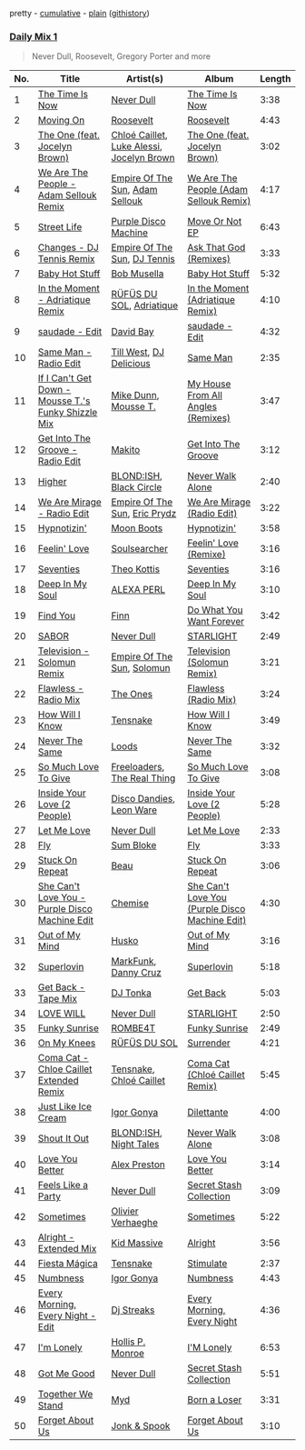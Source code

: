 pretty - [cumulative](/playlists/cumulative/Daily%20Mix%201.md) - [plain](/playlists/plain/37i9dQZF1E381TIGlTphwu) ([githistory](https://github.githistory.xyz/vitokorn/spotify-playlist-archive/blob/master/playlists/plain/37i9dQZF1E381TIGlTphwu))
### [Daily Mix 1](https://open.spotify.com/playlist/37i9dQZF1E381TIGlTphwu)

> Never Dull, Roosevelt, Gregory Porter and more

| No. | Title | Artist(s) | Album | Length |
|---|---|---|---|---|
| 1 | [The Time Is Now](https://open.spotify.com/track/6SGt8j4UPdPdUsrBoz6YlW) | [Never Dull](https://open.spotify.com/artist/2u3rmzZC0psTER2sDfUebm) | [The Time Is Now](https://open.spotify.com/album/5geDWlSOsDMpf6eTJFggE1) | 3:38 |
| 2 | [Moving On](https://open.spotify.com/track/1VyxVzr6VF7HDcO5oG5agN) | [Roosevelt](https://open.spotify.com/artist/4AQrqVz6BYwy29iMxcGtx7) | [Roosevelt](https://open.spotify.com/album/3A6a0htt3N4gHsxJ72jdUC) | 4:43 |
| 3 | [The One (feat. Jocelyn Brown)](https://open.spotify.com/track/4fErrQvOX1LPDIPFDFI4eM) | [Chloé Caillet](https://open.spotify.com/artist/68ywCN6ZpInbcilOfLBa3a), [Luke Alessi](https://open.spotify.com/artist/3Foat3c8Ui3HkvZghZAzQp), [Jocelyn Brown](https://open.spotify.com/artist/2ga5ADaBpljQ3YrCh99ZMq) | [The One (feat. Jocelyn Brown)](https://open.spotify.com/album/5rlbbiPN65rv6IjLjVmtHg) | 3:02 |
| 4 | [We Are The People - Adam Sellouk Remix](https://open.spotify.com/track/4VqY340il4jqApdvnH2K6N) | [Empire Of The Sun](https://open.spotify.com/artist/67hb7towEyKvt5Z8Bx306c), [Adam Sellouk](https://open.spotify.com/artist/2T7HN3rqTpIn8OiVb0I5oq) | [We Are The People (Adam Sellouk Remix)](https://open.spotify.com/album/6gALCbTOJOsNsMAUb1OIpI) | 4:17 |
| 5 | [Street Life](https://open.spotify.com/track/58IFNg4ttwvViDTuO11MDT) | [Purple Disco Machine](https://open.spotify.com/artist/2WBJQGf1bT1kxuoqziH5g4) | [Move Or Not EP](https://open.spotify.com/album/1vhZrSRs4D306Pr5BJ2sdK) | 6:43 |
| 6 | [Changes - DJ Tennis Remix](https://open.spotify.com/track/70lDLn7q7lehtA0AEv4EMj) | [Empire Of The Sun](https://open.spotify.com/artist/67hb7towEyKvt5Z8Bx306c), [DJ Tennis](https://open.spotify.com/artist/6vJvFV1A2CpT8s5B1oUN6t) | [Ask That God (Remixes)](https://open.spotify.com/album/3j7MkU9ZVMrGNWlJKqFHML) | 3:33 |
| 7 | [Baby Hot Stuff](https://open.spotify.com/track/6cwa65owDqOMBHPhPGtfJC) | [Bob Musella](https://open.spotify.com/artist/3KKY4UNMvgliqG3vz9srzB) | [Baby Hot Stuff](https://open.spotify.com/album/0k5972u3xQFnZ78OScy8nY) | 5:32 |
| 8 | [In the Moment - Adriatique Remix](https://open.spotify.com/track/6YmTRcr74slEya3cvMsR6y) | [RÜFÜS DU SOL](https://open.spotify.com/artist/5Pb27ujIyYb33zBqVysBkj), [Adriatique](https://open.spotify.com/artist/02DWGcShQivFepRvGJ7xhB) | [In the Moment (Adriatique Remix)](https://open.spotify.com/album/4f7J80jlBhnA3TSWdjc5KF) | 4:10 |
| 9 | [saudade - Edit](https://open.spotify.com/track/3ecmX9cdy5NKeoE4GwLoV3) | [David Bay](https://open.spotify.com/artist/5yHK7mClF5i8Jabk8IKISo) | [saudade - Edit](https://open.spotify.com/album/71QyRx58NvssqPyzBQq9B3) | 4:32 |
| 10 | [Same Man - Radio Edit](https://open.spotify.com/track/6ddwAG3GRjdrdQQlyvzYLC) | [Till West](https://open.spotify.com/artist/3tIGIHJ3XB7iLxJjuM6dQn), [DJ Delicious](https://open.spotify.com/artist/5Bwa0MY2tBdOAJg8K5PLSQ) | [Same Man](https://open.spotify.com/album/2QJhCVrghPLmletf7mhsMo) | 2:35 |
| 11 | [If I Can't Get Down - Mousse T.'s Funky Shizzle Mix](https://open.spotify.com/track/0l8XVSJbHy8fUQOlXPxfy6) | [Mike Dunn](https://open.spotify.com/artist/55UOywvWbUD9c6C3NSGdft), [Mousse T.](https://open.spotify.com/artist/5N6EzjkOoyABhNZJggeXi6) | [My House From All Angles (Remixes)](https://open.spotify.com/album/7DoIgIKizT38FKFZBuEEoj) | 3:47 |
| 12 | [Get Into The Groove - Radio Edit](https://open.spotify.com/track/5ZIhfoLDSsSqpz9SLCaWIp) | [Makito](https://open.spotify.com/artist/0GRC42u9ePux3g6A5ELtkJ) | [Get Into The Groove](https://open.spotify.com/album/4pNRAUIvW0NeaZLufdgNtK) | 3:12 |
| 13 | [Higher](https://open.spotify.com/track/2y7UV3mw1igF35pj4b3xn7) | [BLOND:ISH](https://open.spotify.com/artist/6zsJjoCtL1WByG0VsuFWzR), [Black Circle](https://open.spotify.com/artist/3f9ttFig9YeqVKerYRPX1M) | [Never Walk Alone](https://open.spotify.com/album/5B6cE705BTRvviiO1p4m0o) | 2:40 |
| 14 | [We Are Mirage - Radio Edit](https://open.spotify.com/track/64guoV5V5VYkaSAA1vVua9) | [Empire Of The Sun](https://open.spotify.com/artist/67hb7towEyKvt5Z8Bx306c), [Eric Prydz](https://open.spotify.com/artist/5sm0jQ1mq0dusiLtDJ2b4R) | [We Are Mirage (Radio Edit)](https://open.spotify.com/album/3mSm2Ib3z7JaA7eTGARUd8) | 3:22 |
| 15 | [Hypnotizin'](https://open.spotify.com/track/0jP7OiUfXGp6MQQ4f3HrVY) | [Moon Boots](https://open.spotify.com/artist/3cIXmCH7iNcslTbwrwS7zy) | [Hypnotizin'](https://open.spotify.com/album/3ABh1hwpRcQgvNsszVYxig) | 3:58 |
| 16 | [Feelin' Love](https://open.spotify.com/track/3hFHJBl4gXgVbkzFwmhxJU) | [Soulsearcher](https://open.spotify.com/artist/37eRNhw77Tm4Ois5CezSvY) | [Feelin' Love (Remixe)](https://open.spotify.com/album/2vYvqT96hhm90mLN0NmVL9) | 3:16 |
| 17 | [Seventies](https://open.spotify.com/track/4k0vs6zgt0NYq6tmDum4nP) | [Theo Kottis](https://open.spotify.com/artist/3qEwwb8O7MSkGRohGYEzkO) | [Seventies](https://open.spotify.com/album/5X6J5NTJIWPCJzcRwIKXmb) | 3:16 |
| 18 | [Deep In My Soul](https://open.spotify.com/track/67P8gf3dsZ9pK72GPcxXno) | [ALEXA PERL](https://open.spotify.com/artist/58apxCYrLU2Tv3M6Sr9WTd) | [Deep In My Soul](https://open.spotify.com/album/6aEztid0k8M1whcWZvBRYF) | 3:10 |
| 19 | [Find You](https://open.spotify.com/track/6E8FlNXutn7NX8HCvnnEDI) | [Finn](https://open.spotify.com/artist/4p8fvQcLMWToTpmezUb8T5) | [Do What You Want Forever](https://open.spotify.com/album/7oKlNm85XiihyYEayGuWQi) | 3:42 |
| 20 | [SABOR](https://open.spotify.com/track/3RRjjVvWZYVMRreBTKRAxo) | [Never Dull](https://open.spotify.com/artist/2u3rmzZC0psTER2sDfUebm) | [STARLIGHT](https://open.spotify.com/album/5gwWdcSkwAwyLQeDinaHx8) | 2:49 |
| 21 | [Television - Solomun Remix](https://open.spotify.com/track/55oy5F3HqrHXZ9scrDSoAD) | [Empire Of The Sun](https://open.spotify.com/artist/67hb7towEyKvt5Z8Bx306c), [Solomun](https://open.spotify.com/artist/5wJK4kQAkVGjqM9x46KQOC) | [Television (Solomun Remix)](https://open.spotify.com/album/6eMw7qG3T6z3fS4PWCzaTx) | 3:21 |
| 22 | [Flawless - Radio Mix](https://open.spotify.com/track/4YUDI60uPW9pbpDYTSe51x) | [The Ones](https://open.spotify.com/artist/59z0q3rlcVQoAPg7YbFbgv) | [Flawless (Radio Mix)](https://open.spotify.com/album/0YLmIFyPXCy1vai9iTwjUZ) | 3:24 |
| 23 | [How Will I Know](https://open.spotify.com/track/5lTOYADoL5tJq6SZcqXRnw) | [Tensnake](https://open.spotify.com/artist/75nC6MXUalYZSOd7OfNkwq) | [How Will I Know](https://open.spotify.com/album/74Nkxj48PhowNWMxoIz9SH) | 3:49 |
| 24 | [Never The Same](https://open.spotify.com/track/52V5wpCwxwzWgNZczk0xRB) | [Loods](https://open.spotify.com/artist/1uF7AFfGahplhiaHEy9NNl) | [Never The Same](https://open.spotify.com/album/3YFUnFp5vvJDmGuepYiTgj) | 3:32 |
| 25 | [So Much Love To Give](https://open.spotify.com/track/6IjG95AMz8Yue7Ed0JVchz) | [Freeloaders](https://open.spotify.com/artist/0GQDJ9FW7FdvHT6EN6nE8P), [The Real Thing](https://open.spotify.com/artist/1NUD5By34MFynmuUynCfSj) | [So Much Love To Give](https://open.spotify.com/album/1DKMNRXXtca8rKIpPX5AUv) | 3:08 |
| 26 | [Inside Your Love (2 People)](https://open.spotify.com/track/5GRp2lTexxq7SpXciUSRHM) | [Disco Dandies](https://open.spotify.com/artist/4tstEKwkwFK0TiDUsU5Z5u), [Leon Ware](https://open.spotify.com/artist/3DwcX6M6GF3KGWbVmfNp8G) | [Inside Your Love (2 People)](https://open.spotify.com/album/4oJxEBVRhEMr7fAOwj766N) | 5:28 |
| 27 | [Let Me Love](https://open.spotify.com/track/7aVydMA9A70O5SOE9UEyvO) | [Never Dull](https://open.spotify.com/artist/2u3rmzZC0psTER2sDfUebm) | [Let Me Love](https://open.spotify.com/album/1So5LTCU6CnI0nC9riFkCw) | 2:33 |
| 28 | [Fly](https://open.spotify.com/track/2YkogYYa3rMcEgweNOq1Y9) | [Sum Bloke](https://open.spotify.com/artist/0Qvk0G8x43sWxwV0qcoS8F) | [Fly](https://open.spotify.com/album/6EwBrnB1xyEAC5S4iiTpxS) | 3:33 |
| 29 | [Stuck On Repeat](https://open.spotify.com/track/0Ib2lnmQqbAzuHNkGtYtNC) | [Beau](https://open.spotify.com/artist/3vwy5NQXFV797LDXh2NxEG) | [Stuck On Repeat](https://open.spotify.com/album/0zDkq6Hpkyd1j3a4pcXomo) | 3:06 |
| 30 | [She Can't Love You - Purple Disco Machine Edit](https://open.spotify.com/track/0POmGfSJoUIF1ibvyjM3JO) | [Chemise](https://open.spotify.com/artist/38yRIy4CLmtrEEedZzjNoS) | [She Can't Love You (Purple Disco Machine Edit)](https://open.spotify.com/album/4f5nZZYs39kx2rI4jhhT5f) | 4:30 |
| 31 | [Out of My Mind](https://open.spotify.com/track/2VyZRqvBLP8H56mahQsAUE) | [Husko](https://open.spotify.com/artist/5n0AvUDa25XR3AYRvocSaT) | [Out of My Mind](https://open.spotify.com/album/0shbm0mmU8Ouk5KLgJjH7K) | 3:16 |
| 32 | [Superlovin](https://open.spotify.com/track/0Py07DccuzamD7G3bJqd99) | [MarkFunk](https://open.spotify.com/artist/5z8oTxvOAgcWkuuHJVNfXS), [Danny Cruz](https://open.spotify.com/artist/4BHDajMTeCvfxfoRBU8Qc3) | [Superlovin](https://open.spotify.com/album/1o8dY4rwPP7YtrGbWSj3fR) | 5:18 |
| 33 | [Get Back - Tape Mix](https://open.spotify.com/track/3xBudG07erHx9GxIVx7zs3) | [DJ Tonka](https://open.spotify.com/artist/0s8zZnjADp3VDjGiBpQ0yx) | [Get Back](https://open.spotify.com/album/2qENaBPonllrE9ZOvk0uHS) | 5:03 |
| 34 | [LOVE WILL](https://open.spotify.com/track/1okgylU5srGRbpXBg1RSzi) | [Never Dull](https://open.spotify.com/artist/2u3rmzZC0psTER2sDfUebm) | [STARLIGHT](https://open.spotify.com/album/5gwWdcSkwAwyLQeDinaHx8) | 2:50 |
| 35 | [Funky Sunrise](https://open.spotify.com/track/2yFJm4ek6v6A8vuCNpk9nH) | [ROMBE4T](https://open.spotify.com/artist/5r89seDhq5dnVWpQ7y0wHQ) | [Funky Sunrise](https://open.spotify.com/album/6PTsb1us1OHldJwXkyLvBa) | 2:49 |
| 36 | [On My Knees](https://open.spotify.com/track/2ouFrmMwYik8nQX2n9SeZu) | [RÜFÜS DU SOL](https://open.spotify.com/artist/5Pb27ujIyYb33zBqVysBkj) | [Surrender](https://open.spotify.com/album/3SB9ntsoNwC4oUP6xM9DIN) | 4:21 |
| 37 | [Coma Cat - Chloe Caillet Extended Remix](https://open.spotify.com/track/0I71vpDwyfjNA6hkCCLIW1) | [Tensnake](https://open.spotify.com/artist/75nC6MXUalYZSOd7OfNkwq), [Chloé Caillet](https://open.spotify.com/artist/68ywCN6ZpInbcilOfLBa3a) | [Coma Cat (Chloé Caillet Remix)](https://open.spotify.com/album/1rOdhqZh956NPqFwDzwJh3) | 5:45 |
| 38 | [Just Like Ice Cream](https://open.spotify.com/track/2QBER4tXlOV3fiWh3tvTrI) | [Igor Gonya](https://open.spotify.com/artist/4jvUMlX58g9OskhINvHwgF) | [Dilettante](https://open.spotify.com/album/5ECFcwTrKODg2XeeLk3HLO) | 4:00 |
| 39 | [Shout It Out](https://open.spotify.com/track/6LcE4obnsOmnkLRpZCqtNF) | [BLOND:ISH](https://open.spotify.com/artist/6zsJjoCtL1WByG0VsuFWzR), [Night Tales](https://open.spotify.com/artist/7lCWd42OYd5Rn7UbozbA6R) | [Never Walk Alone](https://open.spotify.com/album/5B6cE705BTRvviiO1p4m0o) | 3:08 |
| 40 | [Love You Better](https://open.spotify.com/track/1TvazP1ZwXFtJnkO3FcGsD) | [Alex Preston](https://open.spotify.com/artist/0f8HuVIxsHG6bnEZsz0RuD) | [Love You Better](https://open.spotify.com/album/38ra4cHiMOZQRLZQrrTFp1) | 3:14 |
| 41 | [Feels Like a Party](https://open.spotify.com/track/58jy42m6tDClUCLp1Saw3T) | [Never Dull](https://open.spotify.com/artist/2u3rmzZC0psTER2sDfUebm) | [Secret Stash Collection](https://open.spotify.com/album/2UQLaIWaciiUOvv0C7I4Nu) | 3:09 |
| 42 | [Sometimes](https://open.spotify.com/track/12082VdNEhMbjRNbw2snKo) | [Olivier Verhaeghe](https://open.spotify.com/artist/5ByRyadFsiEijaFBYlNxLs) | [Sometimes](https://open.spotify.com/album/3ehH1C2IDOXJxPkZUPjVQX) | 5:22 |
| 43 | [Alright - Extended Mix](https://open.spotify.com/track/34dFiW74fFBV7O4wVQeXTA) | [Kid Massive](https://open.spotify.com/artist/3Wq3JblaHx1jlVWTbdzGvC) | [Alright](https://open.spotify.com/album/7sm4iIlZGUCvMuf4QzzGQU) | 3:56 |
| 44 | [Fiesta Mágica](https://open.spotify.com/track/5pGOfzm7XH67mOXS7c8LO9) | [Tensnake](https://open.spotify.com/artist/75nC6MXUalYZSOd7OfNkwq) | [Stimulate](https://open.spotify.com/album/2G52gPPh0xnOCjbcHRJv4e) | 2:37 |
| 45 | [Numbness](https://open.spotify.com/track/4CfX78OeNzIVYoIFk2Haof) | [Igor Gonya](https://open.spotify.com/artist/4jvUMlX58g9OskhINvHwgF) | [Numbness](https://open.spotify.com/album/1AUd6G4erF8a2xHMrNphr5) | 4:43 |
| 46 | [Every Morning, Every Night - Edit](https://open.spotify.com/track/0DpXKO7TKtaUwAPzxGYyOt) | [Dj Streaks](https://open.spotify.com/artist/67YkGjtw8rmC6Ck0GmoxFA) | [Every Morning, Every Night](https://open.spotify.com/album/4O8lI1Scn5ND3NlmhQ3cmb) | 4:36 |
| 47 | [I'm Lonely](https://open.spotify.com/track/7iEgoNG4xlbpTxLuMNrBl5) | [Hollis P. Monroe](https://open.spotify.com/artist/34ehU42UfPtkgHMoD9gMJD) | [I'M Lonely](https://open.spotify.com/album/6w9GKo3Bv9sFhqc6Y6whUY) | 6:53 |
| 48 | [Got Me Good](https://open.spotify.com/track/0ks7AuxSF8Mj8GirEZXqC6) | [Never Dull](https://open.spotify.com/artist/2u3rmzZC0psTER2sDfUebm) | [Secret Stash Collection](https://open.spotify.com/album/2UQLaIWaciiUOvv0C7I4Nu) | 5:51 |
| 49 | [Together We Stand](https://open.spotify.com/track/4XmKrgMjWhiSfiIKtkI8NX) | [Myd](https://open.spotify.com/artist/3QFiymmbJlVBPpnrOatEAk) | [Born a Loser](https://open.spotify.com/album/6OQjfXsIharHjMAMbGYGNd) | 3:31 |
| 50 | [Forget About Us](https://open.spotify.com/track/4RfMEgR9cxT3ZOeP3qVLMF) | [Jonk & Spook](https://open.spotify.com/artist/6iIYgGL8ey9QXv82z41c5c) | [Forget About Us](https://open.spotify.com/album/0YKbNA70eemx0shqrEt6Sr) | 3:10 |
